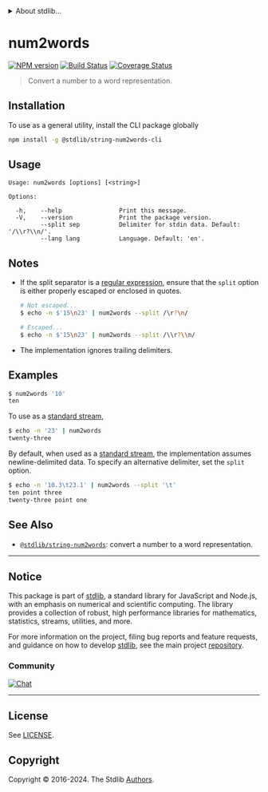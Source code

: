 <!--

@license Apache-2.0

Copyright (c) 2023 The Stdlib Authors.

Licensed under the Apache License, Version 2.0 (the "License");
you may not use this file except in compliance with the License.
You may obtain a copy of the License at

   http://www.apache.org/licenses/LICENSE-2.0

Unless required by applicable law or agreed to in writing, software
distributed under the License is distributed on an "AS IS" BASIS,
WITHOUT WARRANTIES OR CONDITIONS OF ANY KIND, either express or implied.
See the License for the specific language governing permissions and
limitations under the License.

-->


<details>
  <summary>
    About stdlib...
  </summary>
  <p>We believe in a future in which the web is a preferred environment for numerical computation. To help realize this future, we've built stdlib. stdlib is a standard library, with an emphasis on numerical and scientific computation, written in JavaScript (and C) for execution in browsers and in Node.js.</p>
  <p>The library is fully decomposable, being architected in such a way that you can swap out and mix and match APIs and functionality to cater to your exact preferences and use cases.</p>
  <p>When you use stdlib, you can be absolutely certain that you are using the most thorough, rigorous, well-written, studied, documented, tested, measured, and high-quality code out there.</p>
  <p>To join us in bringing numerical computing to the web, get started by checking us out on <a href="https://github.com/stdlib-js/stdlib">GitHub</a>, and please consider <a href="https://opencollective.com/stdlib">financially supporting stdlib</a>. We greatly appreciate your continued support!</p>
</details>

# num2words

[![NPM version][npm-image]][npm-url] [![Build Status][test-image]][test-url] [![Coverage Status][coverage-image]][coverage-url] <!-- [![dependencies][dependencies-image]][dependencies-url] -->

> Convert a number to a word representation.

<section class="intro">

</section>

<!-- /.intro -->





<!-- Package usage notes. Make sure to keep an empty line after the `section` element and another before the `/section` close. -->







<section class="cli">



<section class="installation">

## Installation

To use as a general utility, install the CLI package globally

```bash
npm install -g @stdlib/string-num2words-cli
```

</section>

<!-- CLI usage documentation. -->

<section class="usage">

## Usage

```text
Usage: num2words [options] [<string>]

Options:

  -h,    --help                Print this message.
  -V,    --version             Print the package version.
         --split sep           Delimiter for stdin data. Default: '/\\r?\\n/'.
         --lang lang           Language. Default: 'en'.
```

</section>

<!-- /.usage -->

<section class="notes">

## Notes

-   If the split separator is a [regular expression][mdn-regexp], ensure that the `split` option is either properly escaped or enclosed in quotes.

    ```bash
    # Not escaped...
    $ echo -n $'15\n23' | num2words --split /\r?\n/

    # Escaped...
    $ echo -n $'15\n23' | num2words --split /\\r?\\n/
    ```

-   The implementation ignores trailing delimiters.

</section>

<!-- /.notes -->

<section class="examples">

## Examples

```bash
$ num2words '10'
ten
```

To use as a [standard stream][standard-streams],

```bash
$ echo -n '23' | num2words
twenty-three
```

By default, when used as a [standard stream][standard-streams], the implementation assumes newline-delimited data. To specify an alternative delimiter, set the `split` option.

```bash
$ echo -n '10.3\t23.1' | num2words --split '\t'
ten point three
twenty-three point one
```

</section>

<!-- /.examples -->

</section>

<!-- /.cli -->

<!-- Section to include cited references. If references are included, add a horizontal rule *before* the section. Make sure to keep an empty line after the `section` element and another before the `/section` close. -->

<section class="references">

</section>

<!-- /.references -->

<!-- Section for related `stdlib` packages. Do not manually edit this section, as it is automatically populated. -->

<section class="related">

## See Also

-   <span class="package-name">[`@stdlib/string-num2words`][@stdlib/string-num2words]</span><span class="delimiter">: </span><span class="description">convert a number to a word representation.</span>


</section>

<!-- /.related -->

<!-- Section for all links. Make sure to keep an empty line after the `section` element and another before the `/section` close. -->


<section class="main-repo" >

* * *

## Notice

This package is part of [stdlib][stdlib], a standard library for JavaScript and Node.js, with an emphasis on numerical and scientific computing. The library provides a collection of robust, high performance libraries for mathematics, statistics, streams, utilities, and more.

For more information on the project, filing bug reports and feature requests, and guidance on how to develop [stdlib][stdlib], see the main project [repository][stdlib].

### Community

[![Chat][chat-image]][chat-url]

---

## License

See [LICENSE][stdlib-license].


## Copyright

Copyright &copy; 2016-2024. The Stdlib [Authors][stdlib-authors].

</section>

<!-- /.stdlib -->

<!-- Section for all links. Make sure to keep an empty line after the `section` element and another before the `/section` close. -->

<section class="links">

[npm-image]: http://img.shields.io/npm/v/@stdlib/string-num2words-cli.svg
[npm-url]: https://npmjs.org/package/@stdlib/string-num2words-cli

[test-image]: https://github.com/stdlib-js/string-num2words@v0.2.0/actions/workflows/test.yml/badge.svg?branch=v0.2.0
[test-url]: https://github.com/stdlib-js/string-num2words@v0.2.0/actions/workflows/test.yml?query=branch:v0.2.0

[coverage-image]: https://img.shields.io/codecov/c/github/stdlib-js/string-num2words@v0.2.0/main.svg
[coverage-url]: https://codecov.io/github/stdlib-js/string-num2words@v0.2.0?branch=main

<!--

[dependencies-image]: https://img.shields.io/david/stdlib-js/string-num2words@v0.2.0.svg
[dependencies-url]: https://david-dm.org/stdlib-js/string-num2words@v0.2.0/main

-->

[chat-image]: https://img.shields.io/gitter/room/stdlib-js/stdlib.svg
[chat-url]: https://app.gitter.im/#/room/#stdlib-js_stdlib:gitter.im

[stdlib]: https://github.com/stdlib-js/stdlib

[stdlib-authors]: https://github.com/stdlib-js/stdlib/graphs/contributors

[cli-section]: https://github.com/stdlib-js/string-num2words@v0.2.0#cli
[cli-url]: https://github.com/stdlib-js/string-num2words@v0.2.0/tree/cli
[@stdlib/string-num2words]: https://github.com/stdlib-js/string-num2words@v0.2.0/tree/main

[umd]: https://github.com/umdjs/umd
[es-module]: https://developer.mozilla.org/en-US/docs/Web/JavaScript/Guide/Modules

[deno-url]: https://github.com/stdlib-js/string-num2words@v0.2.0/tree/deno
[deno-readme]: https://github.com/stdlib-js/string-num2words@v0.2.0/blob/deno/README.md
[umd-url]: https://github.com/stdlib-js/string-num2words@v0.2.0/tree/umd
[umd-readme]: https://github.com/stdlib-js/string-num2words@v0.2.0/blob/umd/README.md
[esm-url]: https://github.com/stdlib-js/string-num2words@v0.2.0/tree/esm
[esm-readme]: https://github.com/stdlib-js/string-num2words@v0.2.0/blob/esm/README.md
[branches-url]: https://github.com/stdlib-js/string-num2words@v0.2.0/blob/main/branches.md

[stdlib-license]: https://raw.githubusercontent.com/stdlib-js/string-num2words@v0.2.0/main/LICENSE

[standard-streams]: https://en.wikipedia.org/wiki/Standard_streams

[mdn-regexp]: https://developer.mozilla.org/en-US/docs/Web/JavaScript/Guide/Regular_Expressions

</section>

<!-- /.links -->
